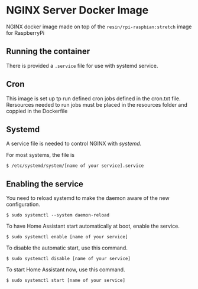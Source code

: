 # NGINX Server Docker Image

NGINX docker image made on top of the `resin/rpi-raspbian:stretch` image for RaspberryPi

## Running the container

There is provided a `.service` file for use with systemd service.

## Cron

This image is set up tp run defined cron jobs defined in the cron.txt file. 
Rersources needed to run jobs must be placed in the resources folder and coppied in the Dockerfile

## Systemd

A service file is needed to control NGINX with *systemd*.

For most systems, the file is

    $ /etc/systemd/system/[name of your service].service

## Enabling the service

You need to reload systemd to make the daemon aware of the new configuration.

	$ sudo systemctl --system daemon-reload

To have Home Assistant start automatically at boot, enable the service.

	$ sudo systemctl enable [name of your service]

To disable the automatic start, use this command.

	$ sudo systemctl disable [name of your service]

To start Home Assistant now, use this command.

	$ sudo systemctl start [name of your service]
